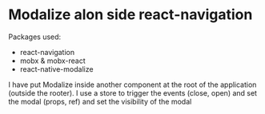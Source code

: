 # Modalize alon side react-navigation


Packages used:
- react-navigation
- mobx & mobx-react
- react-native-modalize

I have put Modalize inside another component at the root of the application (outside the rooter).
I use a store to trigger the events (close, open) and set the modal (props, ref) and set the visibility of the modal
